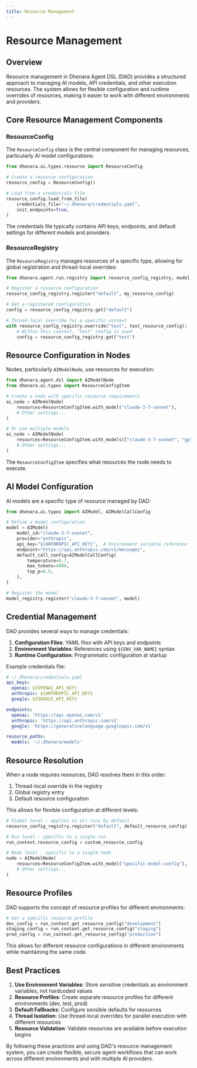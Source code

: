 ```yaml
---
title: Resource Management
---
```


# Resource Management

## Overview

Resource management in Dhenara Agent DSL (DAD) provides a structured approach to managing AI models, API credentials,
and other execution resources. The system allows for flexible configuration and runtime overrides of resources, making
it easier to work with different environments and providers.

## Core Resource Management Components

### ResourceConfig

The `ResourceConfig` class is the central component for managing resources, particularly AI model configurations:

```python
from dhenara.ai.types.resource import ResourceConfig

# Create a resource configuration
resource_config = ResourceConfig()

# Load from a credentials file
resource_config.load_from_file(
    credentials_file="~/.dhenara/credentials.yaml",
    init_endpoints=True,
)
```

The credentials file typically contains API keys, endpoints, and default settings for different models and providers.

### ResourceRegistry

The `ResourceRegistry` manages resources of a specific type, allowing for global registration and thread-local
overrides:

```python
from dhenara.agent.run.registry import resource_config_registry, model_registry

# Register a resource configuration
resource_config_registry.register("default", my_resource_config)

# Get a registered configuration
config = resource_config_registry.get("default")

# Thread-local override for a specific context
with resource_config_registry.override("test", test_resource_config):
    # Within this context, "test" config is used
    config = resource_config_registry.get("test")
```

## Resource Configuration in Nodes

Nodes, particularly `AIModelNode`, use resources for execution:

```python
from dhenara.agent.dsl import AIModelNode
from dhenara.ai.types import ResourceConfigItem

# Create a node with specific resource requirements
ai_node = AIModelNode(
    resources=ResourceConfigItem.with_model("claude-3-7-sonnet"),
    # Other settings...
)

# Or use multiple models
ai_node = AIModelNode(
    resources=ResourceConfigItem.with_models(["claude-3-7-sonnet", "gpt-4.1"]),
    # Other settings...
)
```

The `ResourceConfigItem` specifies what resources the node needs to execute.

## AI Model Configuration

AI models are a specific type of resource managed by DAD:

```python
from dhenara.ai.types import AIModel, AIModelCallConfig

# Define a model configuration
model = AIModel(
    model_id="claude-3-7-sonnet",
    provider="anthropic",
    api_key="${ANTHROPIC_API_KEY}",  # Environment variable reference
    endpoint="https://api.anthropic.com/v1/messages",
    default_call_config=AIModelCallConfig(
        temperature=0.7,
        max_tokens=4000,
        top_p=0.9,
    ),
)

# Register the model
model_registry.register("claude-3-7-sonnet", model)
```

## Credential Management

DAD provides several ways to manage credentials:

1. **Configuration Files**: YAML files with API keys and endpoints
2. **Environment Variables**: References using `${ENV_VAR_NAME}` syntax
3. **Runtime Configuration**: Programmatic configuration at startup

Example credentials file:

```yaml
# ~/.dhenara/credentials.yaml
api_keys:
  openai: ${OPENAI_API_KEY}
  anthropic: ${ANTHROPIC_API_KEY}
  google: ${GOOGLE_API_KEY}

endpoints:
  openai: 'https://api.openai.com/v1'
  anthropic: 'https://api.anthropic.com/v1'
  google: 'https://generativelanguage.googleapis.com/v1'

resource_paths:
  models: '~/.dhenara/models'
```

## Resource Resolution

When a node requires resources, DAD resolves them in this order:

1. Thread-local override in the registry
2. Global registry entry
3. Default resource configuration

This allows for flexible configuration at different levels:

```python
# Global level - applies to all runs by default
resource_config_registry.register("default", default_resource_config)

# Run level - specific to a single run
run_context.resource_config = custom_resource_config

# Node level - specific to a single node
node = AIModelNode(
    resources=ResourceConfigItem.with_model("specific-model-config"),
    # Other settings...
)
```

## Resource Profiles

DAD supports the concept of resource profiles for different environments:

```python
# Get a specific resource profile
dev_config = run_context.get_resource_config("development")
staging_config = run_context.get_resource_config("staging")
prod_config = run_context.get_resource_config("production")
```

This allows for different resource configurations in different environments while maintaining the same code.

## Best Practices

1. **Use Environment Variables**: Store sensitive credentials as environment variables, not hardcoded values
2. **Resource Profiles**: Create separate resource profiles for different environments (dev, test, prod)
3. **Default Fallbacks**: Configure sensible defaults for resources
4. **Thread Isolation**: Use thread-local overrides for parallel execution with different resources
5. **Resource Validation**: Validate resources are available before execution begins

By following these practices and using DAD's resource management system, you can create flexible, secure agent workflows
that can work across different environments and with multiple AI providers.
